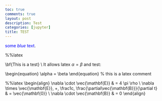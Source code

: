 ```yaml
---
toc: true
comments: true
layout: post
description: Test
categories: [jupyter]
title: TEST
---
```

<span style="color:blue">some *blue* text</span>.
 
   %%latex

  \bf{This is a test} \\
 It allows latex $\alpha=\beta$ and test:

 \begin{equation}
 \alpha = \beta
 \end{equation}
 % this is a latex comment

 %%latex
\begin{align}
\nabla \cdot \vec{\mathbf{E}} & = 4 \pi \rho \\
\nabla \times \vec{\mathbf{E}}\, +\, \frac1c\, \frac{\partial\vec{\mathbf{B}}}{\partial t} & = \vec{\mathbf{0}} \\
\nabla \cdot \vec{\mathbf{B}} & = 0
\end{align}
